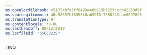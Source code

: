 ```yaml
---
ms.openlocfilehash: c51854bfa3ff84994e8b619b1227ccdc42253d9f
ms.sourcegitcommit: 46c68557bf6395f0ab9915f7558f2faae0097695
ms.translationtype: HT
ms.contentlocale: ru-RU
ms.lasthandoff: 08/12/2019
ms.locfileid: "65633229"
---
```

LINQ
